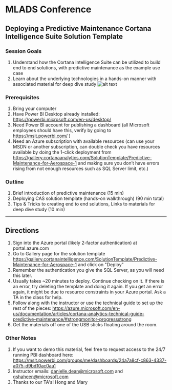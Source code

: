 # MLADS Conference
## Deploying a Predictive Maintenance Cortana Intelligence Suite Solution Template

### Session Goals
1. Understand how the Cortana Intelligence Suite can be utilized to build end to end solutions, with predictive maintenance as the example use case
2. Learn about the underlying technologies in a hands-on manner with associated material for deep dive study
![alt text](https://acom.azurecomcdn.net/80C57D/cdn/mediahandler/docarticles/dpsmedia-prod/azure.microsoft.com/en-us/documentation/articles/cortana-analytics-technical-guide-predictive-maintenance/20160415071221/predictive-maintenance-architecture.png "Logo Title Text 1")

### Prerequisites

1. Bring your computer
2. Have Power BI Desktop already installed: https://powerbi.microsoft.com/en-us/desktop/
3. Need Power BI account for publishing a dashboard (all Microsoft employees should have this, verify by going to https://msit.powerbi.com/ )
4. Need an Azure subscription with available resources (can use your MSDN or another subscription, can double check you have resources available by doing the 1-click deployment from https://gallery.cortanaanalytics.com/SolutionTemplate/Predictive-Maintenance-for-Aerospace-1 and making sure you don’t have errors rising from not enough resources such as SQL Server limit, etc.)

### Outline
1. Brief introduction of predictive maintenance (15 min)
2. Deploying CAS solution template (hands-on walkthrough) (90 min total)
3. Tips & Tricks to creating end to end solutions, Links to materials for deep dive study (10 min)

---------------

## Directions
1. Sign into the Azure portal (likely 2-factor authentication) at portal.azure.com
2. Go to Gallery page for the solution template https://gallery.cortanaintelligence.com/SolutionTemplate/Predictive-Maintenance-for-Aerospace-1 and click on "Deploy"
3. Remember the authentication you give the SQL Server, as you will need this later.
4. Usually takes ~20 minutes to deploy. Continue checking on it. If there is an error, try deleting the template and doing it again. If you get an error again, it might be due to resource constraints in your Azure portal. Ask a TA in the class for help.
5. Follow along with the instructor or use the technical guide to set up the rest of the pieces: https://azure.microsoft.com/en-us/documentation/articles/cortana-analytics-technical-guide-predictive-maintenance/#strongmonitor-progressstrong 
6. Get the materials off one of the USB sticks floating around the room.


### Other Notes
1. If you want to demo this material, feel free to request access to the 24/7 running PBI dashboard here: https://msit.powerbi.com/groups/me/dashboards/24a7a8cf-c863-4337-a075-d9bd10ac0aa1
2. Instructor emails: danielle.dean@microsoft.com and gshaheen@microsoft.com
3. Thanks to our TA's! Hong and Mary
